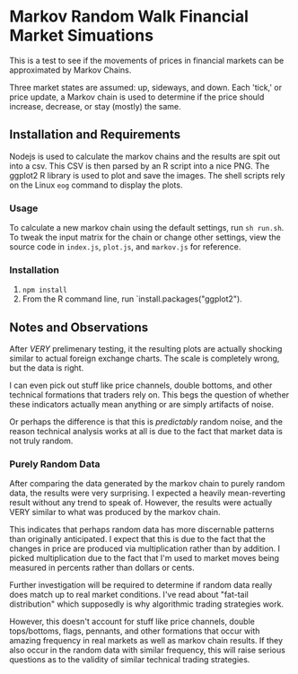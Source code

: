 # Markov Random Walk Financial Market Simuations
This is a test to see if the movements of prices in financial markets can be approximated by Markov Chains.  

Three market states are assumed: up, sideways, and down.  Each 'tick,' or price update, a Markov chain is used to determine if the price should increase, decrease, or stay (mostly) the same.  

## Installation and Requirements
Nodejs is used to calculate the markov chains and the results are spit out into a csv.  This CSV is then parsed by an R script into a nice PNG.  The ggplot2 R library is used to plot and save the images.  The shell scripts rely on the Linux `eog` command to display the plots.

### Usage
To calculate a new markov chain using the default settings, run `sh run.sh`.  To tweak the input matrix for the chain or change other settings, view the source code in `index.js`, `plot.js`, and `markov.js` for reference.

### Installation
1. `npm install`
2. From the R command line, run `install.packages("ggplot2").

## Notes and Observations
After *VERY* prelimenary testing, it the resulting plots are actually shocking similar to actual foreign exchange charts.  The scale is completely wrong, but the data is right.  

I can even pick out stuff like price channels, double bottoms, and other technical formations that traders rely on.  This begs the question of whether these indicators actually mean anything or are simply artifacts of noise.  

Or perhaps the difference is that this is *predictably* random noise, and the reason technical analysis works at all is due to the fact that market data is not truly random.

### Purely Random Data
After comparing the data generated by the markov chain to purely random data, the results were very surprising.  I expected a heavily mean-reverting result without any trend to speak of.  However, the results were actually VERY similar to what was produced by the markov chain.  

This indicates that perhaps random data has more discernable patterns than originally anticipated.  I expect that this is due to the fact that the changes in price are produced via multiplication rather than by addition.  I picked multiplication due to the fact that I'm used to market moves being measured in percents rather than dollars or cents.  

Further investigation will be required to determine if random data really does match up to real market conditions.  I've read about "fat-tail distribution" which supposedly is why algorithmic trading strategies work.  

However, this doesn't account for stuff like price channels, double tops/bottoms, flags, pennants, and other formations that occur with amazing frequency in real markets as well as markov chain results.  If they also occur in the random data with similar frequency, this will raise serious questions as to the validity of similar technical trading strategies.  
